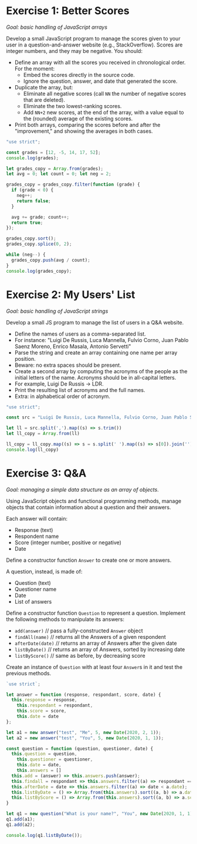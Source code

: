 # Exercise 1: Better Scores
_Goal: basic handling of JavaScript arrays_

Develop a small JavaScript program to manage the scores given to your user in a question-and-answer website (e.g., StackOverflow). Scores are integer numbers, and they may be negative. You should:
 
- Define an array with all the scores you received in chronological order. For the moment:
  - Embed the scores directly in the source code.
  - Ignore the question, answer, and date that generated the score.
- Duplicate the array, but:
  - Eliminate all negative scores (call `NN` the number of negative scores that are deleted).
  - Eliminate the two lowest-ranking scores.
  - Add `NN+2` new scores, at the end of the array, with a value equal to the (rounded) average of the existing scores.
- Print both arrays, comparing the scores before and after the "improvement," and showing the averages in both cases.

```javascript
"use strict";

const grades = [12, -5, 14, 17, 52];
console.log(grades);

let grades_copy = Array.from(grades);
let avg = 0; let count = 0; let neg = 2;

grades_copy = grades_copy.filter(function (grade) {
  if (grade < 0) {
    neg++;
    return false;
  }

  avg += grade; count++;
  return true;
});

grades_copy.sort();
grades_copy.splice(0, 2);

while (neg--) {
  grades_copy.push(avg / count);
}
console.log(grades_copy);
```
# Exercise 2: My Users' List
_Goal: basic handling of JavaScript strings_

Develop a small JS program to manage the list of users in a Q&A website.

- Define the names of users as a comma-separated list.
 - For instance: "Luigi De Russis, Luca Mannella, Fulvio Corno, Juan Pablo Saenz Moreno, Enrico Masala, Antonio Servetti"
- Parse the string and create an array containing one name per array position.
 - Beware: no extra spaces should be present.
- Create a second array by computing the acronyms of the people as the initial letters of the name. Acronyms should be in all-capital letters.
 - For example, Luigi De Russis -> LDR.
- Print the resulting list of acronyms and the full names.
 - Extra: in alphabetical order of acronym.
```javascript
"use strict";

const src = "Luigi De Russis, Luca Mannella, Fulvio Corno, Juan Pablo Saenz Moreno, Enrico Masala, Antonio Servetti"

let ll = src.split(',').map((s) => s.trim())
let ll_copy = Array.from(ll)

ll_copy = ll_copy.map((s) => s = s.split(' ').map((s) => s[0]).join(''));
console.log(ll_copy)
```
# Exercise 3: Q&A
_Goal: managing a simple data structure as an array of objects_.

Using JavaScript objects and functional programming methods, manage objects that contain information about a question and their answers.

Each answer will contain:

- Response (text)
- Respondent name
- Score (integer number, positive or negative)
- Date

Define a constructor function `Answer` to create one or more answers.

A question, instead, is made of:

- Question (text)
- Questioner name
- Date
- List of answers

Define a constructor function `Question` to represent a question. Implement the following methods to manipulate its answers: 

- `add(answer)` // pass a fully-constructed `Answer` object
- `findAll(name)` // returns all the Answers of a given respondent
- `afterDate(date)` // returns an array of Answers after the given date
- `listByDate()` // returns an array of Answers, sorted by increasing date
- `listByScore()` // same as before, by decreasing score

Create an instance of `Question` with at least four `Answer`s in it and test the previous methods.
```javascript
`use strict`;

let answer = function (response, respondant, score, date) {
  this.response = response,
    this.respondant = respondant,
    this.score = score,
    this.date = date
};

let a1 = new answer("test", "Me", 5, new Date(2020, 2, 1));
let a2 = new answer("test", "You", 5, new Date(2020, 1, 1));

const question = function (question, questioner, date) {
  this.question = question,
    this.questioner = questioner,
    this.date = date,
    this.answers = []
  this.add = (answer) => this.answers.push(answer);
  this.findall = respondant => this.answers.filter((a) => respondant === a.respondant);
  this.afterDate = date => this.answers.filter((a) => date < a.date);
  this.listByDate = () => Array.from(this.answers).sort((a, b) => a.date - b.date);
  this.listByScore = () => Array.from(this.answers).sort((a, b) => a.score - b.score);
}

let q1 = new question("What is your name?", "You", new Date(2020, 1, 1));
q1.add(a1);
q1.add(a2);

console.log(q1.listByDate());
```